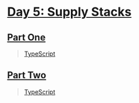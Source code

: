 # [Day 5: Supply Stacks](https://adventofcode.com/2022/day/5)

## [Part One](https://adventofcode.com/2022/day/5#part1)

> [TypeScript](/solutions/typescript/2022/05/src/p1.ts)

## [Part Two](https://adventofcode.com/2022/day/5#part2)

> [TypeScript](/solutions/typescript/2022/05/src/p2.ts)
